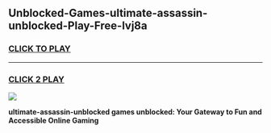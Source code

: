 
## Unblocked-Games-ultimate-assassin-unblocked-Play-Free-lvj8a
<h3>
<a href="https://premium76.site?title=ultimate-assassin-unblocked&ref=18A1">CLICK TO PLAY</a></h3>
<hr>

<h3>
<a href="https://premium76.site?title=ultimate-assassin-unblocked&ref=18A1">CLICK 2 PLAY</a>
  
</h3>

<a href="https://premium76.site?title=ultimate-assassin-unblocked&ref=18A1"><img src="https://clearcache.store/games.png"></a>


**ultimate-assassin-unblocked games unblocked: Your Gateway to Fun and Accessible Online Gaming**
